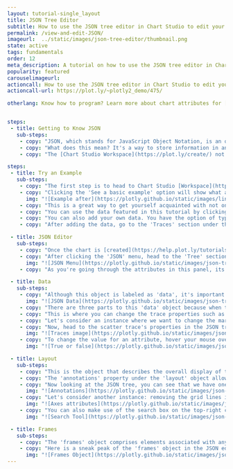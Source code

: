```yaml
---
layout: tutorial-single_layout
title: JSON Tree Editor
subtitle: How to use the JSON tree editor in Chart Studio to edit your plots.
permalink: /view-and-edit-JSON/
imageurl:  ../static/images/json-tree-editor/thumbnail.png
state: active
tags: fundamentals
order: 12
meta_description: A tutorial on how to use the JSON tree editor in Chart Studio.
popularity: featured
carouselimageurl:
actioncall: How to use the JSON tree editor in Chart Studio to edit your plots.
actioncall-url: https://plot.ly/~plotly2_demo/475/

otherlang: Know how to program? Learn more about chart attributes for [Python](https://plot.ly/python/reference/) or [R](https://plot.ly/r/reference/).


steps:
 - title: Getting to Know JSON
   sub-steps:
    - copy: "JSON, which stands for JavaScript Object Notation, is an open-standard format that uses human-readable text to transmit data objects consisting of attribute–value pairs."
    - copy: "What does this mean? It's a way to store information in an organized, easy-to-access manner. It also provides us a human-readable collection of data that we can access in a really clear manner."
    - copy: "The [Chart Studio Workspace](https://plot.ly/create/) not only lets you view your plot's attributes through JSON, but opening the JSON panel also allows you to edit most of your plot's properties. This is especially handy if you're new to coding."

steps:
 - title: Try an Example
   sub-steps:
    - copy: "The first step is to head to Chart Studio [Workspace](https://plot.ly/create/) and check out an example. First, select the 'Type' menu. Hovering the mouse over a chart type icon will display three options: 1) Charts like this by Chart Studio users, 2) View tutorials on this chart type, and, 3) See a basic example."
    - copy: "Clicking the 'See a basic example' option will show what a sample chart looks like after adding data and editing with the style. You'll also see what labels and style attributes were selected for this specific chart, as well as the end result."
      img: "![Example after](https://plotly.github.io/static/images/line-graph-and-scatter-plot-with-excel/scatter-try-example.gif)"
    - copy: "This is a great way to get yourself acquainted with not only the JSON editor, but also with the Chart Studio Workspace itself."
    - copy: "You can use the data featured in this tutorial by clicking on 'Open This Data in Chart Studio' on the left-hand side. It'll open in the Chart Studio."
    - copy: "You can also add your own data. You have the option of typing directly in the grid, uploading your file, or entering the URL of an online dataset. Chart Studio accepts .xls, .xlsx, or .csv files. For more information on how to enter your data, see [this](https://help.plot.ly/add-data-to-the-plotly-grid/) tutorial."
    - copy: "After adding the data, go to the 'Traces' section under the 'Structure' menu, then choose the desired 'Type' of trace."

 - title: JSON Editor
   sub-steps:
    - copy: "Once the chart is [created](https://help.plot.ly/tutorials/#basic), you can [style](https://help.plot.ly/style-your-plots/) your chart via the 'Style' menu or 'JSON' menu. To learn more about styling the chart via the 'Style' menu, visit the [style and layout](https://help.plot.ly/tutorials/#layout) section of the Chart Studio documentation."
    - copy: "After clicking the 'JSON' menu, head to the 'Tree' section which will reveal the JSON tree of your chart within the panel. You'll see that the tree consists of three objects: 'data', 'layout' and 'frames'."
      img: "![JSON Menu](https://plotly.github.io/static/images/json-tree-editor/JSON-menu.png)"
    - copy: "As you're going through the attributes in this panel, its a good idea to have the [plotly.js reference](https://plot.ly/javascript/reference/) opened in a new tab to help you out in case you need an explanation about a certain attribute."

 - title: Data
   sub-steps:
    - copy: "Although this object is labeled as 'data', it's important to note that you cannot edit your data here. To do that, follow [this tutorial](https://help.plot.ly/add-data-to-the-plotly-grid/)."
      img: "![JSON Data](https://plotly.github.io/static/images/json-tree-editor/JSON-menu-data.png)"
    - copy: "There are three parts to this 'data' object because when this plot was created, three traces were added to it. Each of these 'Traces' contain the same editable properties and can be edited to individually style each trace."
    - copy: "This is where you can change the trace properties such as the trace name, thickness of the lines, marker size, symbol, point diameter, colors for each element of the trace, etc."
    - copy: "Let's consider an instance where we want to change the marker symbol from 'circle' to 'cross' for the scatter trace in the plot. To cross-check if the symbol 'cross' is available, head to the reference page, as mentioned earlier, and navigate to the [symbols](https://plot.ly/javascript/reference/#scatter-marker-symbol) attribute under the marker property for the 'Scatter' type chart. It looks like 'cross' is available on that list."
    - copy: "Now, head to the scatter trace's properties in the JSON tree. In this plot, the scatter trace is added in the last, hence, click on the last object ('2') to reveal its properties and then click on the property 'marker' to reveal the marker attributes."
      img: "![Traces image](https://plotly.github.io/static/images/json-tree-editor/change-symbol.gif)"
    - copy: "To change the value for an attribute, hover your mouse over the field next to it as seen above and type directly into the field, or select/unselect the checkbox, if available. See the image below for a quick example for selecting/unselecting a checkbox."
      img: "![True or false](https://plotly.github.io/static/images/json-tree-editor/show-legend-JSON.gif)"

 - title: Layout
   sub-steps:
    - copy: "This is the object that describes the overall display of the plot, including the plot/axes title, annotations, shapes, legend positioning, etc. Unlike the 'data' object, the 'layout' object isn't divided by the traces, but by the sections of the plot."
    - copy: "The 'annotations' property under the 'layout' object allows you to edit your annotations. Note that you can not add any new annotations in the JSON tree editor. To add a new annotation, head to the 'Annotation' section under the 'Style' menu. To learn more about how to add annotations, please visit [this tutorial](https://help.plot.ly/how-to-add-annotations/)."
    - copy: "Now looking at the JSON tree, you can see that we have one annotation on the chart. You can change the attributes associated with that annotation directly within this panel without even navigating to the 'Annotation' section."
      img: "![Annotations](https://plotly.github.io/static/images/json-tree-editor/annotations-JSON.png)"
    - copy: "Let's consider another instance: removing the grid lines in the X axis. For this, head to the property 'xaxis' and select the checkbox next to the attribute 'showgrid' or type 'false' directly in the field next to it. To do the same for Y axis, head to the property 'yaxis'."
      img: "![Axes attributes](https://plotly.github.io/static/images/json-tree-editor/axes-JSON.png)"
    - copy: "You can also make use of the search box on the top-right corner of the panel to find the appropriate fields or values that you are looking for to modify. Use the down/up arrows available on the right side of the search box to navigate to the next/previous field respectively, if more than one field is available matching the text you entered."
      img: "![Search Tool](https://plotly.github.io/static/images/json-tree-editor/search-tool.gif)"

 - title: Frames
   sub-steps:
    - copy: "The 'frames' object comprises elements associated with any animation within the chart. Unfortuantely, Chart Studio does not support creations of animations within the workspace. However, animated charts can be created programmatically, and once created, can then be edited in the workspace via the JSON editor. To learn more about how to create animations programmatically, check out these tutorials: [Plotly.js](https://plot.ly/javascript/animations/), [Python](https://plot.ly/python/animations/), and [R](https://plot.ly/r/animations/)."
    - copy: "Here is a sneak peak of the 'frames' object in the JSON editor when a chart has an animation. Note that the number of objects under 'frames' correspond to the number of frames associated with the animation. In this [example](https://plot.ly/~chelsea_lyn/15704/) below, the chart contains only two frames."
      img: "![Frames Object](https://plotly.github.io/static/images/json-tree-editor/JSON-menu-frames.png)"
---
```

